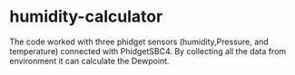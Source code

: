 # humidity-calculator
The code worked with three phidget sensors (humidity,Pressure, and temperature) connected with PhidgetSBC4.
By collecting all the data from environment it can calculate the Dewpoint.
